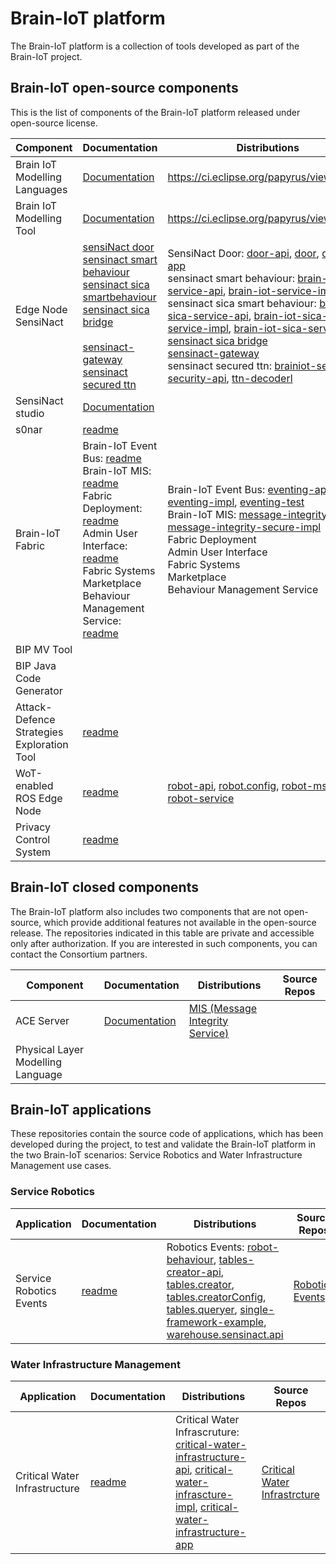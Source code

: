 # Brain-IoT platform
The Brain-IoT platform is a collection of tools developed as part of the Brain-IoT project.

## Brain-IoT open-source components
This is the list of components of the Brain-IoT platform released under open-source license.

| Component | Documentation | Distributions | Source Repos |
| ------------- | ------------- | ------------- | ------------- |
| Brain IoT Modelling Languages | [Documentation](https://wiki.eclipse.org/Papyrus) | https://ci.eclipse.org/papyrus/view/IoTML/ | https://git.eclipse.org/c/papyrus/org.eclipse.papyrus-iotml.git/ |
| Brain IoT Modelling Tool | [Documentation](https://wiki.eclipse.org/Papyrus) | https://ci.eclipse.org/papyrus/view/IoTML/ | https://git.eclipse.org/c/papyrus/org.eclipse.papyrus-iotml.git/ |
| Edge Node SensiNact | [sensiNact door](https://github.com/eclipse-researchlabs/brain-iot-sensiNact-Door/blob/main/README.md) <br/> [sensinact smart behaviour](https://github.com/eclipse-researchlabs/brain-iot-sensiNact-smartbehaviour/blob/main/README.md) <br/> [sensinact sica smartbehaviour](https://github.com/eclipse-researchlabs/brain-iot-sensiNact-sica-smartbehaviour/blob/main/README.md) [sensinact sica bridge](https://github.com/eclipse-researchlabs/brain-iot-sensiNact-sica/blob/main/README.md) <br/> <br/> [sensinact-gateway](https://github.com/eclipse-researchlabs/brain-iot-sensiNact/blob/main/README.md) <br/> [sensinact secured ttn](https://github.com/eclipse-researchlabs/brain-iot-sensiNact-secured-ttn/blob/main/README.md) | SensiNact Door: [door-api](https://nexus.repository-pert.ismb.it/repository/maven-releases/org/eclipse/sensinact/brainiot/robotnik/door/door-api/1.0/door-api-1.0.jar), [door](https://nexus.repository-pert.ismb.it/repository/maven-releases/org/eclipse/sensinact/brainiot/robotnik/door/door/1.0/door-1.0.jar), [door-app](https://nexus.repository-pert.ismb.it/repository/maven-releases/org/eclipse/sensinact/brainiot/robotnik/door/door-app/1.0/door-app-1.0-app.jar) <br/> sensinact smart behaviour: [brain-iot-service-api](https://nexus.repository-pert.ismb.it/repository/maven-releases/org/eclipse/sensinact/brainiot/service/brainiot-service-api/1.0/brainiot-service-api-1.0.jar), [brain-iot-service-impl](https://nexus.repository-pert.ismb.it/repository/maven-releases/org/eclipse/sensinact/brainiot/service/brainiot-service-impl/1.0/brainiot-service-impl-1.0.jar) <br/> sensinact sica smart behaviour: [brain-iot-sica-service-api](https://nexus.repository-pert.ismb.it/repository/maven-releases/org/eclipse/sensinact/brainiot/sica/service/brainiot-service-sica-api/1.0/brainiot-service-sica-api-1.0.jar), [brain-iot-sica-service-impl](https://nexus.repository-pert.ismb.it/repository/maven-releases/org/eclipse/sensinact/brainiot/sica/service/brainiot-service-sica-impl/1.0/brainiot-service-sica-impl-1.0.jar), [brain-iot-sica-service-app](https://nexus.repository-pert.ismb.it/repository/maven-releases/org/eclipse/sensinact/brainiot/sica/service/brainiot-service-sica-app/1.0/brainiot-service-sica-app-1.0.jar) <br/> [sensinact sica bridge](https://nexus.repository-pert.ismb.it/repository/maven-releases/org/eclipse/sensinact/brainiot/sica/sica/1.0/sica-1.0.jar) <br/> [sensinact-gateway](https://nexus.repository-pert.ismb.it/repository/maven-releases/org/eclipse/sensinact/brainiot/sensinact-gateway/1.0/sensinact-gateway-1.0.jar) <br/> sensinact secured ttn: [brainiot-service-security-api](https://nexus.repository-pert.ismb.it/repository/maven-releases/org/eclipse/sensinact/brainiot/security/service/brainiot-service-security-api/1.0/brainiot-service-security-api-1.0.jar), [ttn-decoderl](https://nexus.repository-pert.ismb.it/repository/maven-releases/org/eclipse/sensinact/brainiot/security/service/ttn-decoder/1.0/ttn-decoder-1.0.jar) <br/> | [sensiNact door](https://github.com/eclipse-researchlabs/brain-iot-sensiNact-Door) <br/> [sensinact smart behaviour](https://git.repository-pert.ismb.it/BRAIN-IoT/sensinact-smart-behaviour) <br/> [sensinact sica smart-behaviour](https://github.com/eclipse-researchlabs/brain-iot-sensiNact-sica-smartbehaviour) <br/> [sensinact sica bridge](https://github.com/eclipse-researchlabs/brain-iot-sensiNact-sica) <br/> [sensinact-gateway](https://github.com/eclipse-researchlabs/brain-iot-sensiNact) <br/> [sensinact secured ttn](https://github.com/eclipse-researchlabs/brain-iot-sensiNact-secured-ttn) |
| SensiNact studio | [Documentation](https://wiki.eclipse.org/SensiNact) | | https://git.eclipse.org/c/sensinact/org.eclipse.sensinact.studio.git|
| s0nar | [readme](https://github.com/eclipse-researchlabs/brain-iot-s0nar/blob/master/README.md) | | [s0nar](https://github.com/eclipse-researchlabs/brain-iot-s0nar) |
| Brain-IoT Fabric | Brain-IoT Event Bus: [readme](https://github.com/eclipse-researchlabs/brain-iot-EventBus/blob/main/README.md) <br/> Brain-IoT MIS: [readme](https://github.com/eclipse-researchlabs/brain-iot-message-integrity-service/blob/main/README.md) <br/> Fabric Deployment: [readme](https://github.com/eclipse-researchlabs/brain-iot-fabric-deployment/blob/main/README.md) <br/> Admin User Interface: [readme](https://github.com/eclipse-researchlabs/brain-iot-admin-user-interface/blob/main/README.md) <br/> Fabric Systems <br/> Marketplace <br/> Behaviour Management Service: [readme](https://github.com/eclipse-researchlabs/brain-iot-behaviour-management-service/blob/main/README.md) | Brain-IoT Event Bus: [eventing-api](https://nexus.repository-pert.ismb.it/repository/maven-snapshots/com/paremus/brain/iot/eventing.api/0.0.1-SNAPSHOT/eventing.api-0.0.1-20210204.172413-76.jar), [eventing-impl](https://nexus.repository-pert.ismb.it/repository/maven-snapshots/com/paremus/brain/iot/eventing.impl/0.0.1-SNAPSHOT/eventing.impl-0.0.1-20210204.172434-76.jar), [eventing-test](https://nexus.repository-pert.ismb.it/repository/maven-snapshots/com/paremus/brain/iot/eventing.test/0.0.1-SNAPSHOT/eventing.test-0.0.1-20210204.172459-60.jar) <br/> Brain-IoT MIS: [message-integrity-api](https://nexus.repository-pert.ismb.it/repository/maven-snapshots/com/paremus/brain/iot/message.integrity.api/0.0.1-SNAPSHOT/message.integrity.api-0.0.1-20210204.142459-22.jar), [message-integrity-secure-impl](https://nexus.repository-pert.ismb.it/repository/maven-snapshots/com/paremus/brain/iot/message.integrity.insecure.impl/0.0.1-SNAPSHOT/message.integrity.insecure.impl-0.0.1-20210204.142506-21.jar) <br/> Fabric Deployment <br/> Admin User Interface <br/> Fabric Systems <br/> Marketplace <br/> Behaviour Management Service | [Brain-IoT Event Bus](https://github.com/eclipse-researchlabs/brain-iot-EventBus) <br/> [Brain-IoT MIS](https://github.com/eclipse-researchlabs/brain-iot-message-integrity-service) <br/> [Fabric Deployment](https://github.com/eclipse-researchlabs/brain-iot-fabric-deployment) <br/> [Admin User Interface](https://github.com/eclipse-researchlabs/brain-iot-admin-user-interface) <br/> [Fabric Systems](https://github.com/eclipse-researchlabs/brain-iot-fabric-systems) <br/> [Marketplace](https://github.com/eclipse-researchlabs/brain-iot-marketplace) <br/> [Behaviour Management Service](https://github.com/eclipse-researchlabs/brain-iot-behaviour-management-service)
| BIP MV Tool | | | |
| BIP Java Code Generator | | | |
| Attack-Defence Strategies Exploration Tool | [readme](https://github.com/eclipse-researchlabs/brain-iot-Attack-Defence-Exploration/blob/main/README.md) | | [Attack Defence](https://github.com/eclipse-researchlabs/brain-iot-Attack-Defence-Exploration)|
| WoT-enabled ROS Edge Node | [readme](https://github.com/eclipse-researchlabs/brain-iot-ros-edge-node/blob/main/README.md)  | [robot-api](https://nexus.repository-pert.ismb.it/repository/maven-snapshots/eu/brain/iot/service/robotic/eu.brain.iot.robot.api/1.0.0-SNAPSHOT/eu.brain.iot.robot.api-1.0.0-20210107.104011-55.jar), [robot.config](https://nexus.repository-pert.ismb.it/repository/maven-snapshots/eu/brain/iot/service/robotic/eu.brain.iot.robot.config/1.0.0-SNAPSHOT/eu.brain.iot.robot.config-1.0.0-20210107.104016-43.jar), [robot-msgs](https://nexus.repository-pert.ismb.it/repository/maven-snapshots/eu/brain/iot/service/robotic/eu.brain.iot.robot.msgs/1.0.0-SNAPSHOT/eu.brain.iot.robot.msgs-1.0.0-20210107.104022-69.jar), [robot-service](https://nexus.repository-pert.ismb.it/repository/maven-snapshots/eu/brain/iot/service/robotic/eu.brain.iot.robot.service/1.0.0-SNAPSHOT/eu.brain.iot.robot.service-1.0.0-20210107.104029-148.jar) | [ROS Edge Node](https://github.com/eclipse-researchlabs/brain-iot-ros-edge-node)  |
| Privacy Control System | [readme](https://github.com/eclipse-researchlabs/brain-iot-privacy-control-system/blob/main/README.md) | | [Privacy Control System](https://github.com/eclipse-researchlabs/brain-iot-privacy-control-system) |


## Brain-IoT closed components

The Brain-IoT platform also includes two components that are not open-source, which provide additional features not available in the open-source release. The repositories indicated in this table are private and accessible only after authorization. If you are interested in such components, you can contact the Consortium partners.

| Component | Documentation | Distributions | Source Repos |
| ------------- | ------------- | ------------- | ------------- |
| ACE Server | [Documentation](http://www.brain-iot.eu/?smd_process_download=1&download_id=1489) | [MIS (Message Integrity Service)](https://nexus.repository-pert.ismb.it/repository/maven-snapshots/com/airbus/cybersecurity/brain/iot/message.integrity.secure.impl/0.0.1-SNAPSHOT/message.integrity.secure.impl-0.0.1-20210204.142519-18.jar) |
| Physical Layer Modelling Language | | | |

## Brain-IoT applications

These repositories contain the source code of applications, which has been developed during the project, to test and validate the Brain-IoT platform in the two Brain-IoT scenarios: Service Robotics and Water Infrastructure Management use cases.

### Service Robotics

| Application | Documentation | Distributions | Source Repos |
| ------------- | ------------- | ------------- | ------------- |
| Service Robotics Events | [readme](https://github.com/eclipse-researchlabs/brain-iot-robotics-events/blob/main/README.md) | Robotics Events: [robot-behaviour](https://nexus.repository-pert.ismb.it/repository/maven-snapshots/eu/brain/iot/service/robotic/eu.brain.iot.robot.behaviour/0.0.4-SNAPSHOT/eu.brain.iot.robot.behaviour-0.0.4-20210210.085018-19.jar), [tables-creator-api](https://nexus.repository-pert.ismb.it/repository/maven-snapshots/eu/brain/iot/service/robotic/eu.brain.iot.robot.tables.creator.api/0.0.4-SNAPSHOT/eu.brain.iot.robot.tables.creator.api-0.0.4-20210210.085028-5.jar), [tables.creator](https://nexus.repository-pert.ismb.it/repository/maven-snapshots/eu/brain/iot/service/robotic/eu.brain.iot.robot.tables.creator/0.0.4-SNAPSHOT/eu.brain.iot.robot.tables.creator-0.0.4-20210210.085031-19.jar), [tables.creatorConfig](https://nexus.repository-pert.ismb.it/repository/maven-snapshots/eu/brain/iot/service/robotic/eu.brain.iot.robot.tables.creatorConfig/0.0.2-SNAPSHOT/eu.brain.iot.robot.tables.creatorConfig-0.0.2-20210210.112601-22.jar), [tables.queryer](https://nexus.repository-pert.ismb.it/repository/maven-snapshots/eu/brain/iot/service/robotic/eu.brain.iot.robot.tables.queryer/0.0.4-SNAPSHOT/eu.brain.iot.robot.tables.queryer-0.0.4-20210210.085036-19.jar), [single-framework-example](https://nexus.repository-pert.ismb.it/repository/maven-snapshots/eu/brain/iot/service/robotic/single-framework-example/0.0.1-SNAPSHOT/single-framework-example-0.0.1-20201222.152310-15.jar), [warehouse.sensinact.api](https://nexus.repository-pert.ismb.it/repository/maven-snapshots/eu/brain/iot/service/robotic/eu.brain.iot.warehouse.sensinact.api/0.0.2-SNAPSHOT/eu.brain.iot.warehouse.sensinact.api-0.0.2-20210210.112525-2.jar) | [Robotics Events](https://github.com/eclipse-researchlabs/brain-iot-robotics-events) |


### Water Infrastructure Management

| Application | Documentation | Distributions | Source Repos |
| ------------- | ------------- | ------------- | ------------- |
| Critical Water Infrastructure | [readme](https://github.com/eclipse-researchlabs/brain-iot-sensiNact-critical-water-infrastructure/blob/main/README.md) | Critical Water Infrascruture: [critical-water-infrastructure-api](https://nexus.repository-pert.ismb.it/repository/maven-releases/org/eclipse/sensinact/brainiot/infrastructure/critical-water-infrastructure-api/1.0/critical-water-infrastructure-api-1.0.jar), [critical-water-infrascture-impl](https://nexus.repository-pert.ismb.it/repository/maven-releases/org/eclipse/sensinact/brainiot/infrastructure/critical-water-infrastructure-impl/1.0/critical-water-infrastructure-impl-1.0.jar), [critical-water-infrastructure-app](https://nexus.repository-pert.ismb.it/repository/maven-releases/org/eclipse/sensinact/brainiot/infrastructure/critical-water-infrastructure-app/1.0/critical-water-infrastructure-app-1.0.jar) | [Critical Water Infrastrcture](https://github.com/eclipse-researchlabs/brain-iot-sensiNact-critical-water-infrastructure) |
